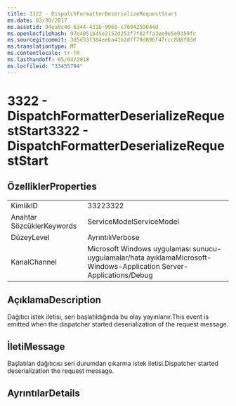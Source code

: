 ```yaml
---
title: 3322 - DispatchFormatterDeserializeRequestStart
ms.date: 03/30/2017
ms.assetid: 94ea9c4d-6344-431b-9965-c7094259044d
ms.openlocfilehash: 97e4051b45e2152d253f7f82ffa3ee9e5e9350fc
ms.sourcegitcommit: 3d5d33f384eeba41b2dff79d096f47ccc8d8f03d
ms.translationtype: MT
ms.contentlocale: tr-TR
ms.lasthandoff: 05/04/2018
ms.locfileid: "33455794"
---
```

# <a name="3322---dispatchformatterdeserializerequeststart"></a><span data-ttu-id="db3c9-102">3322 - DispatchFormatterDeserializeRequestStart</span><span class="sxs-lookup"><span data-stu-id="db3c9-102">3322 - DispatchFormatterDeserializeRequestStart</span></span>
## <a name="properties"></a><span data-ttu-id="db3c9-103">Özellikler</span><span class="sxs-lookup"><span data-stu-id="db3c9-103">Properties</span></span>  
  
|||  
|-|-|  
|<span data-ttu-id="db3c9-104">Kimlik</span><span class="sxs-lookup"><span data-stu-id="db3c9-104">ID</span></span>|<span data-ttu-id="db3c9-105">3322</span><span class="sxs-lookup"><span data-stu-id="db3c9-105">3322</span></span>|  
|<span data-ttu-id="db3c9-106">Anahtar Sözcükler</span><span class="sxs-lookup"><span data-stu-id="db3c9-106">Keywords</span></span>|<span data-ttu-id="db3c9-107">ServiceModel</span><span class="sxs-lookup"><span data-stu-id="db3c9-107">ServiceModel</span></span>|  
|<span data-ttu-id="db3c9-108">Düzey</span><span class="sxs-lookup"><span data-stu-id="db3c9-108">Level</span></span>|<span data-ttu-id="db3c9-109">Ayrıntılı</span><span class="sxs-lookup"><span data-stu-id="db3c9-109">Verbose</span></span>|  
|<span data-ttu-id="db3c9-110">Kanal</span><span class="sxs-lookup"><span data-stu-id="db3c9-110">Channel</span></span>|<span data-ttu-id="db3c9-111">Microsoft Windows uygulaması sunucu-uygulamalar/hata ayıklama</span><span class="sxs-lookup"><span data-stu-id="db3c9-111">Microsoft-Windows-Application Server-Applications/Debug</span></span>|  
  
## <a name="description"></a><span data-ttu-id="db3c9-112">Açıklama</span><span class="sxs-lookup"><span data-stu-id="db3c9-112">Description</span></span>  
 <span data-ttu-id="db3c9-113">Dağıtıcı istek iletisi, seri başlatıldığında bu olay yayınlanır.</span><span class="sxs-lookup"><span data-stu-id="db3c9-113">This event is emitted when the dispatcher started deserialization of the request message.</span></span>  
  
## <a name="message"></a><span data-ttu-id="db3c9-114">İleti</span><span class="sxs-lookup"><span data-stu-id="db3c9-114">Message</span></span>  
 <span data-ttu-id="db3c9-115">Başlatılan dağıtıcısı seri durumdan çıkarma istek iletisi.</span><span class="sxs-lookup"><span data-stu-id="db3c9-115">Dispatcher started deserialization the request message.</span></span>  
  
## <a name="details"></a><span data-ttu-id="db3c9-116">Ayrıntılar</span><span class="sxs-lookup"><span data-stu-id="db3c9-116">Details</span></span>
